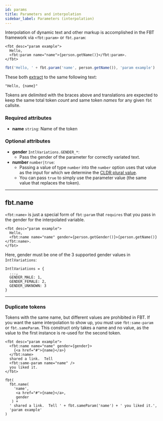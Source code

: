 ```yaml
---
id: params
title: Parameters and interpolation
sidebar_label: Parameters (interpolation)
---
```

Interpolation of dynamic text and other markup is accomplished in the FBT framework via `<fbt:param>` or `fbt.param`:

```
<fbt desc="param example">
  Hello,
  <fbt:param name="name">{person.getName()}</fbt:param>.
</fbt>
```

```js
fbt('Hello, ' + fbt.param('name', person.getName()), 'param example')
```

These both [extract](collection.md) to the same following text:

```
"Hello, {name}"
```

Tokens are delimited with the braces above and translations are expected to keep the same total token *count* and same token *names* for any given `fbt` callsite.

### Required attributes
* **name** `string`: Name of the token

### Optional attributes
* **gender** `IntlVariations.GENDER_*`:
  * Pass the gender of the parameter for correctly variated text.
* **number** `number|true`:
  * Passing a value of type `number` into the `number` option uses that
value as the input for which we determine the [CLDR plural
value](http://cldr.unicode.org/index/cldr-spec/plural-rules).
  * You can pass `true` to simply use the parameter value (the same value that replaces the token).

--------------------------------------------------------------------------------

## fbt.name
`<fbt:name>` is just a special form of `fbt:param` that `requires` that you pass in the gender for the interpolated variable.
```
<fbt desc="param example">
  Hello,
  <fbt:name name="name" gender={person.getGender()}>{person.getName()}</fbt:name>.
</fbt>
```

Here, gender must be one of the 3 supported gender values in `IntlVariations`:

```
IntlVariations = {
  ...,
  GENDER_MALE: 1,
  GENDER_FEMALE: 2,
  GENDER_UNKNOWN: 3
}
```
--------------------------------------------------------------------------------
### Duplicate tokens
Tokens with the same name, but different values are prohibited in FBT.
If you want the same interpolation to show up, you must use
`fbt:same-param` or `fbt.sameParam`.  This construct only takes a name
and no value, as the value to the first instance is re-used for the
second token.

```
<fbt desc="param example">
  <fbt:name name="name" gender={gender}>
    {<a href="#">{name}</a>}
  </fbt:name>
  shared a link.  Tell
  <fbt:same-param name="name" />
  you liked it.
</fbt>

fbt(
  fbt.name(
    'name',
     <a href="#">{name}</a>,
     gender
   ) +
  ' shared a link.  Tell ' + fbt.sameParam('name') + ' you liked it.',
  'param example'
)
```
